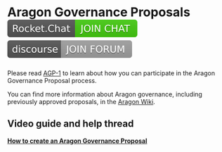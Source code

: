 # Aragon Governance Proposals [![](images/rocketchat_badge.svg)](https://aragon.chat/channel/governance) [![](images/discourse_button.svg)](https://forum.aragon.org/tags/c/community/agp)

Please read [AGP-1](https://github.com/aragon/AGPs/blob/master/AGPs/AGP-1.md) to learn about how you can participate in the Aragon Governance Proposal process. 

You can find more information about Aragon governance, including previously approved proposals, in the [Aragon Wiki](https://wiki.aragon.org/network/governance/overview/).

## Video guide and help thread
[**How to create an Aragon Governance Proposal**](https://forum.aragon.org/t/how-to-create-an-aragon-governance-proposal/374)
